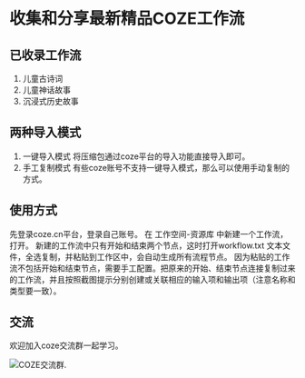 # 收集和分享最新精品COZE工作流


## 已收录工作流

1. 儿童古诗词
2. 儿童神话故事
3. 沉浸式历史故事

## 两种导入模式

1. 一键导入模式 将压缩包通过coze平台的导入功能直接导入即可。
2. 手工复制模式 有些coze账号不支持一键导入模式，那么可以使用手动复制的方式。

## 使用方式

先登录coze.cn平台，登录自己账号。 在 工作空间-资源库 中新建一个工作流，打开。 新建的工作流中只有开始和结束两个节点，这时打开workflow.txt 文本文件，全选复制，并粘贴到工作区中，会自动生成所有流程节点。 因为粘贴的工作流不包括开始和结束节点，需要手工配置。把原来的开始、结束节点连接复制过来的工作流，并且按照截图提示分别创建或关联相应的输入项和输出项（注意名称和类型要一致）。

## 交流

欢迎加入coze交流群一起学习。

![COZE交流群](https://raw.gitcode.com/user-images/assets/7507850/34793406-d6b5-4ec2-b9cf-de3734e21d94/qr.png).
